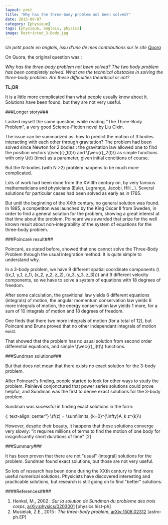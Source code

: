 ```yaml
---
layout: post
title: "Why has the three-body problem not been solved?"
date: 2015-09-07
category: [physique]
tags: [physique, anglais, physics]
image: Restricted_3-Body.jpg
---
```

*Un petit poste en anglais, issu d'une de mes contributions sur le site [Quora](http://www.quora.com/Julien-Bordet/answers)*

On Quora, the original question was :

*Why has the three-body problem not been solved? The two body problem has been completely solved. What are the technical obstacles in solving the three-body problem. Are these difficulties theoritical or not?*

**TL;DR**

It is a little more complicated than what people usually know about it. Solutions have been found, but they are not very useful.

<!--more-->

###Longer story###

I asked myself the same question, while reading "The Three-Body Problem", a very good Science-Fiction novel by Liu Cixin.

The issue can be summarized as: how to predict the motion of 3 bodies interacting with each other through gravitation?  The problem had been solved since Newton for 2 bodies : the gravitation law allowed one to find the position vectors \\(\vec{r}_1(t)\\) and \\(\vec{r}_2(t)\\) as simple functions with only \\(t\\) (time) as a parameter, given initial conditions of course.

But the N-bodies (with N >2) problem happens to be much more complicated.

Lots of work had been done from the XVIIIth century on, by very famous mathematicians and physicians (Euler, Lagrange, Jacobi, Hill...). Several solutions for particular cases had been solved as early as in 1765.

But until the beginning of the XXth century, no general solution was found. In 1885, a competiton was launched by the King Oscar II from Sweden, in order to find a general solution for the problem, showing a great interest at that time about the problem. Poincaré was awarded that prize for the well known result about non-integrability of the system of equations for the three-body problem.

###Poincaré result###

Poincaré, as stated before, showed that one cannot solve the Three-Body Problem through the usual integration method. It is quite simple to understand why. 

In a 3-body problem, we have 9 different spatial coordinate components (\\((x_1, y_1, z_1), (x_2, y_2, z_2), (x_3, y_3, z_3)\\)) and 9 different velocity components, so we have to solve a system of equations with 18 degrees of freedom.

After some calculation, the gravitional law yields 6 different equations (integrals) of motion, the angular momentum conservation law yields 6 more integrals of motion, the energy conservation law yields 1 more, for a sum of 10 integrals of motion and 18 degrees of freedom. 

One finds that there two more integrals of motion (for a total of 12), but Poincaré and Bruns proved that no other independant integrals of motion exist.

That showed that the problem has no usual solution from second order differential equations, and simple \\(\vec{r}_i(t)\\) functions.

###Sundman solutions###

But that does not mean that there exists no exact solution for the 3-body problem.

After Poincaré's finding, people started to look for other ways to study the problem. Painlevé conjonctured that power series solutions could prove helpful, and Sundman was the first to derive exact solutions for the 3-body problem.

Sundman was sucessful in finding exact solutions in the form:

{: text-align: center"} 
\\(f(z) = \sum\limits_{k=0}^{\infty}A_k z^{k}\\)

However, despite their beauty, it happens that these solutions converge very slowly: "it requires millions of terms to find the motion of one body for insignificantly short durations of time" [2]

###Summary###

It has been proven that there are not "usual" (integral) solutions for the problem. Sundman found exact solutions, but those are not very useful. 

So lots of research has been done during the XXth century to find more useful numerical solutions. Physicists have discovered interesting and practicable solutions, but research is still going on to find "better" solutions.

####References####
1. Henkel, M., 2002 : *Sur la solution de Sundman du probleme des trois corps*, [arXiv:physics/0203001](http://arxiv.org/abs/0203001) [physics.hist-ph]
2. Musielak, Z.E., 2015 : *The three-body problem*, [arXiv:1508.02312](http://arxiv.org/abs/1508.02312) [astro-ph.EP]